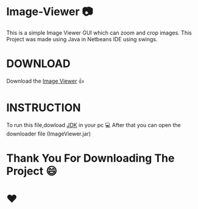 # Image-Viewer :camera:
 
 This is a simple Image Viewer GUI which can zoom and crop images.
 This Project was made using Java in Netbeans IDE using swings.
 
 # DOWNLOAD
 
 Download the [Image Viewer]() :+1:
 
 # INSTRUCTION
 
 To run this file,dowload [JDK](https://www.oracle.com/technetwork/java/javase/downloads/jdk11-downloads-5066655.html) in your pc :computer:
 After that you can open the downloader file (ImageViewer.jar)
 
 # Thank You For Downloading The Project :smile:
 
 # :hearts:

 
